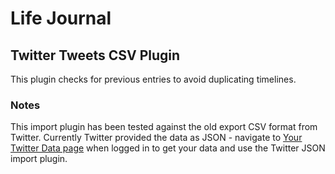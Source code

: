 # Life Journal

## Twitter Tweets CSV Plugin

This plugin checks for previous entries to avoid duplicating timelines.

### Notes
This import plugin has been tested against the old export CSV format from Twitter.  Currently Twitter provided the data as JSON - navigate to [Your Twitter Data page](https://twitter.com/settings/your_twitter_data) when logged in to get your data and use the Twitter JSON import plugin.

 